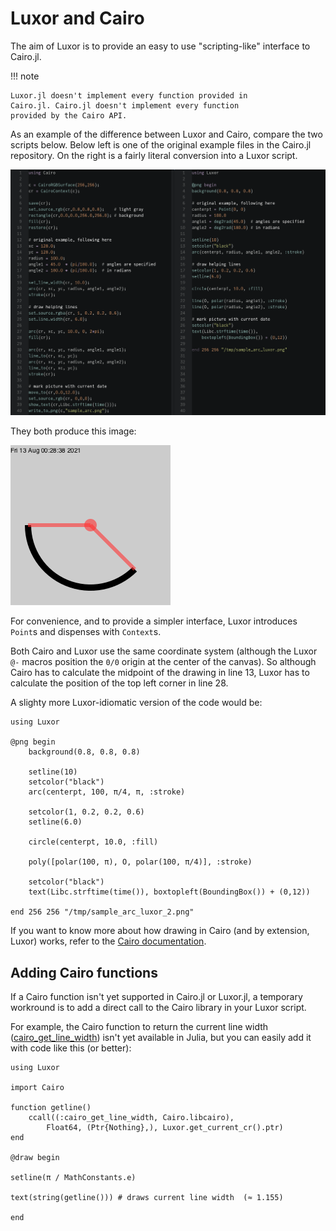 # Luxor and Cairo

The aim of Luxor is to provide an easy to use
"scripting-like" interface to Cairo.jl.

!!! note

    Luxor.jl doesn't implement every function provided in
    Cairo.jl. Cairo.jl doesn't implement every function
    provided by the Cairo API.

As an example of the difference between Luxor and Cairo,
compare the two scripts below. Below left is one of
the original example files in the Cairo.jl repository. On the
right is a fairly literal conversion into a Luxor script.

![luxor and cairo](../assets/figures/luxor-cairo.png)

They both produce this image:

![sample arc](../assets/figures/sample_arc.png)

For convenience, and to provide a simpler interface, Luxor
introduces `Point`s and dispenses with `Context`s.

Both Cairo and Luxor use the same coordinate system (although the
Luxor `@-` macros position the `0/0` origin at the center of the
canvas). So although Cairo has to calculate the midpoint of
the drawing in line 13, Luxor has to calculate the position
of the top left corner in line 28.

A slighty more Luxor-idiomatic version of the code would be:

```
using Luxor

@png begin
    background(0.8, 0.8, 0.8)

    setline(10)
    setcolor("black")
    arc(centerpt, 100, π/4, π, :stroke)

    setcolor(1, 0.2, 0.2, 0.6)
    setline(6.0)

    circle(centerpt, 10.0, :fill)

    poly([polar(100, π), O, polar(100, π/4)], :stroke)

    setcolor("black")
    text(Libc.strftime(time()), boxtopleft(BoundingBox()) + (0,12))

end 256 256 "/tmp/sample_arc_luxor_2.png"
```

If you want to know more about how drawing in Cairo (and
by extension, Luxor) works, refer to the [Cairo
documentation](https://cairographics.org/documentation/).

## Adding Cairo functions

If a Cairo function isn't yet supported in Cairo.jl or Luxor.jl, a temporary workround is to add a direct call to the Cairo library in your Luxor script.

For example, the Cairo function to return the current line width ([cairo_get_line_width](https://cairographics.org/manual/cairo-cairo-t.html#cairo-get-line-width)) isn't yet available in Julia, but you can easily add it with code like this (or better):

```
using Luxor

import Cairo

function getline()
    ccall((:cairo_get_line_width, Cairo.libcairo),
        Float64, (Ptr{Nothing},), Luxor.get_current_cr().ptr)
end

@draw begin

setline(π / MathConstants.e)

text(string(getline())) # draws current line width  (≈ 1.155)

end
```
